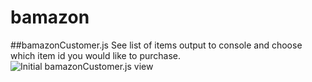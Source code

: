 # bamazon
##bamazonCustomer.js
See list of items output to console and choose which item id you would like to purchase.
![Initial bamazonCustomer.js view](./readme_assets/customer1.png)
